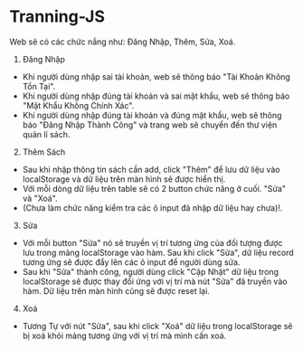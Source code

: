 # Tranning-JS
Web sẽ có các chức nắng như: Đăng Nhập, Thêm, Sửa, Xoá.
1. Đăng Nhập 
  - Khi người dùng nhập sai tài khoản, web sẽ thông báo "Tài Khoản Không Tồn Tại".
  - Khi người dùng nhập đúng tài khoản và sai mật khẩu, web sẽ thông báo "Mật Khẩu Không Chính Xác".
  - Khi người dùng nhập đúng tài khoản và đúng mật khẩu, web sẽ thông báo "Đăng Nhập Thành Công" và trang web sẽ chuyển đến thư viện quản lí sách.
2. Thêm Sách
  - Sau khi nhập thông tin sách cần add, click "Thêm" để lưu dữ liệu vào localStorage và dữ liệu trên màn hình sẽ được hiển thị.
  - Với mỗi dòng dữ liệu trên table sẽ có 2 button chức năng ở cuối. "Sửa" và "Xoá".
  - (Chưa làm chức năng kiểm tra các ô input đã nhập dữ liệu hay chưa)!.
3. Sửa
  - Với mỗi button "Sửa" nó sẽ truyền vị trí tương ứng của đối tượng được lưu trong mảng localStorage vào hàm. Sau khi click "Sửa", dữ liệu record tương ứng sẽ được đẩy lên các ô input để người dùng sửa.
  - Sau khi "Sửa" thành công, người dùng click "Cập Nhật" dữ liệu trong localStorage sẽ được thay đổi ứng với vị trí mà nút "Sửa" đã truyền vào hàm. Dữ liệu trên màn hình cũng sẽ được reset lại.
4. Xoá
  - Tương Tự với nút "Sửa", sau khi click "Xoá" dữ liệu trong localStorage sẽ bị xoá khỏi mảng tương ứng với vị trí mà mình cần xoá.
